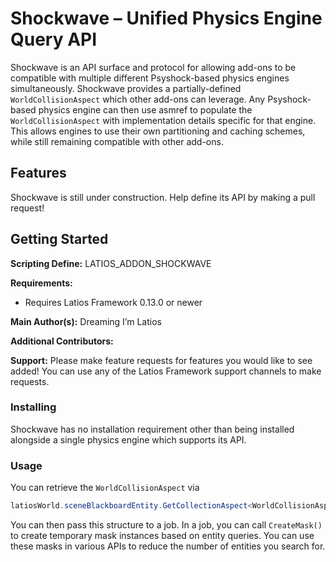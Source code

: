 # Shockwave – Unified Physics Engine Query API

Shockwave is an API surface and protocol for allowing add-ons to be compatible
with multiple different Psyshock-based physics engines simultaneously. Shockwave
provides a partially-defined `WorldCollisionAspect` which other add-ons can
leverage. Any Psyshock-based physics engine can then use asmref to populate the
`WorldCollisionAspect` with implementation details specific for that engine.
This allows engines to use their own partitioning and caching schemes, while
still remaining compatible with other add-ons.

## Features

Shockwave is still under construction. Help define its API by making a pull
request!

## Getting Started

**Scripting Define:** LATIOS_ADDON_SHOCKWAVE

**Requirements:**

-   Requires Latios Framework 0.13.0 or newer

**Main Author(s):** Dreaming I’m Latios

**Additional Contributors:**

**Support:** Please make feature requests for features you would like to see
added! You can use any of the Latios Framework support channels to make
requests.

### Installing

Shockwave has no installation requirement other than being installed alongside a
single physics engine which supports its API.

### Usage

You can retrieve the `WorldCollisionAspect` via

```csharp
latiosWorld.sceneBlackboardEntity.GetCollectionAspect<WorldCollisionAspect>()
```

You can then pass this structure to a job. In a job, you can call `CreateMask()`
to create temporary mask instances based on entity queries. You can use these
masks in various APIs to reduce the number of entities you search for.
